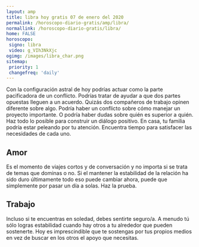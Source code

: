 ```yaml
---
layout: amp
title: libra hoy gratis 07 de enero del 2020 
permalink: /horoscopo-diario-gratis/amp/libra/
normallink: /horoscopo-diario-gratis/libra/
home: FALSE
horoscopo:
 signo: libra
 video: g_VIh3NkXjc
ogimg: /images/libra_char.png
sitemap:
 priority: 1
 changefreq: 'daily'
---
```



Con la configuración astral de hoy podrías actuar como la parte pacificadora de un conflicto. Podrías tratar de ayudar a que dos partes opuestas lleguen a un acuerdo. Quizás dos compañeros de trabajo opinen diferente sobre algo. Podría haber un conflicto sobre cómo manejar un proyecto importante. O podría haber dudas sobre quién es superior a quién. Haz todo lo posible para construir un diálogo positivo. En casa, tu familia podría estar peleando por tu atención. Encuentra tiempo para satisfacer las necesidades de cada uno.

## Amor

Es el momento de viajes cortos y de conversación y no importa si se trata de temas que dominas o no. Si el mantener la estabilidad de la relación ha sido duro últimamente todo eso puede cambiar ahora, puede que simplemente por pasar un día a solas. Haz la prueba.

## Trabajo

Incluso si te encuentras en soledad, debes sentirte seguro/a. A menudo tú sólo logras estabilidad cuando hay otros a tu alrededor que pueden sostenerte. Hoy es imprescindible que te sostengas por tus propios medios en vez de buscar en los otros el apoyo que necesitas.